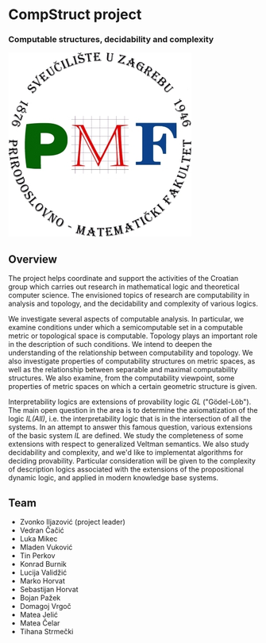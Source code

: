 # CompStruct project

### Computable structures, decidability and complexity

![PMF logo](/PMF-1.jpg)

## Overview

The project helps coordinate and support the activities of the Croatian group which carries out research in mathematical logic and theoretical computer science. The envisioned topics of research are computability in analysis and topology, and the decidability and complexity of various logics.

We investigate several aspects of computable analysis. In particular, we examine conditions under which a semicomputable set in a computable metric or topological space is computable. Topology plays an important role in the description of such conditions. We intend to deepen the understanding of the relationship between computability and topology. We also investigate properties of computability structures on metric spaces, as well as the relationship between separable and maximal computability structures. We also examine, from the computability viewpoint, some properties of metric spaces on which a certain geometric structure is given.

Interpretability logics are extensions of provability logic _GL_ ("Gödel-Löb"). The main open question in the area is to determine the axiomatization of the logic _IL(All)_, i.e. the interpretability logic that is in the intersection of all the systems. In an attempt to answer this famous question, various extensions of the basic system _IL_ are defined. We study the completeness of some extensions with respect to generalized Veltman semantics. We also study decidability and complexity, and we'd like to implementat algorithms for deciding provability. Particular consideration will be given to the complexity of description logics associated with the extensions of the propositional dynamic logic, and applied in modern knowledge base systems.

## Team

* Zvonko Iljazović (project leader)
* Vedran Čačić
* Luka Mikec
* Mladen Vuković
* Tin Perkov
* Konrad Burnik
* Lucija Validžić
* Marko Horvat
* Sebastijan Horvat
* Bojan Pažek
* Domagoj Vrgoč
* Matea Jelić
* Matea Čelar
* Tihana Strmečki
